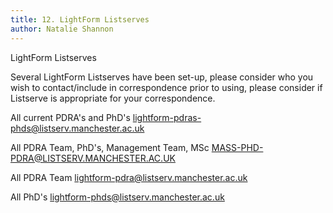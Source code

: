 ```yaml
---
title: 12. LightForm Listserves
author: Natalie Shannon
---
```



LightForm Listserves

Several LightForm Listserves have been set-up, please consider who you wish to contact/include in correspondence prior to using, please consider if Listserve is appropriate for your correspondence.

All current PDRA's and PhD's
lightform-pdras-phds@listserv.manchester.ac.uk


All PDRA Team, PhD's, Management Team, MSc
MASS-PHD-PDRA@LISTSERV.MANCHESTER.AC.UK


All PDRA Team
lightform-pdra@listserv.manchester.ac.uk


All PhD's
lightform-phds@listserv.manchester.ac.uk







